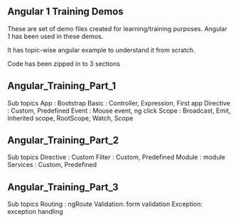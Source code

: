 ## Angular 1 Training Demos

These are set of demo files created for learning/training purposes. Angular 1 has been used in these demos.

It has topic-wise angular example to understand it from scratch. 

Code has been zipped in to 3 sections

## Angular_Training_Part_1

Sub topics
App : Bootstrap 
Basic : Controller, Expression, First app 
Directive : Custom, Predefined
Event : Mouse event, ng click 
Scope : Broadcast, Emit, Inherited scope, RootScope, Watch, Scope

## Angular_Training_Part_2

Sub topics
Directive : Custom
Filter : Custom, Predefined
Module : module
Services : Custom, Predefined

## Angular_Training_Part_3

Sub topics
Routing : ngRoute
Validation: form validation
Exception: exception handling